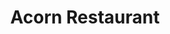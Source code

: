 ---
title: "Acorn Restaurant"
address: "Castle Oaks House Hotel, Castleconnell, Co. Limerick"
tel: "+353 (0)61 37 7666"
county: "Limerick"
category: "Seafood Restaurants"
type: "Content"
lat: "52.735572814941406"
lng: "-8.56226634979248"
---